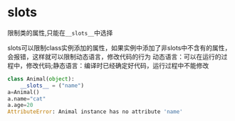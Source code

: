 # slots


限制类的属性,只能在`__slots__`中选择

slots可以限制class实例添加的属性，如果实例中添加了非slots中不含有的属性，会报错，这样就可以限制动态语言，修改代码的行为
动态语言：可以在运行的过程中，修改代码;静态语言：编译时已经确定好代码，运行过程中不能修改

```python
class Animal(object):
    __slots__ = ("name")
a=Animal()
a.name="cat"
a.age=20
AttributeError: Animal instance has no attribute 'name'
```